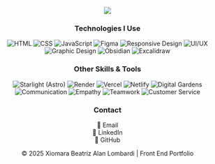 <p align="center">
  <!-- Typing SVG by DenverCoder1 - https://github.com/DenverCoder1/readme-typing-svg -->
  <a href="https://github.com/DenverCoder1/readme-typing-svg">
    <img src="https://readme-typing-svg.demolab.com/?lines=Xiomara%20Beatriz%20Alan%20Lombardi;Front%20End%20Developer%20and%20Graphic%20Designer;Passionate%20about%20Art%2C%20History%20and%20Literature&font=Fira%20Code&center=true&width=500&height=45&color=E56E8A&vCenter=true&size=22" /></a>
</p>


<!-- Technologies section -->
<h3 align="center">Technologies I Use</h3>
<p align="center">
  <img src="https://img.shields.io/badge/HTML-E34F26.svg?logo=html5&logoColor=white" alt="HTML" />
  <img src="https://img.shields.io/badge/CSS-1572B6.svg?logo=css3&logoColor=white" alt="CSS" />
  <img src="https://img.shields.io/badge/JavaScript-F7DF1E.svg?logo=javascript&logoColor=black" alt="JavaScript" />
  <img src="https://img.shields.io/badge/Figma-F24E1E.svg?logo=figma&logoColor=white" alt="Figma" />
  <img src="https://img.shields.io/badge/Responsive%20Design-000000.svg?logo=responsive-design&logoColor=white" alt="Responsive Design" />
  <img src="https://img.shields.io/badge/UI%2FUX-0A0A0A.svg?logo=adobe-creative-cloud&logoColor=white" alt="UI/UX" />
  <img src="https://img.shields.io/badge/Graphic%20Design-FF6F61.svg?logo=adobe-illustrator&logoColor=white" alt="Graphic Design" />
  <img src="https://img.shields.io/badge/Obsidian-483699.svg?logo=obsidian&logoColor=white" alt="Obsidian" />
  <img src="https://img.shields.io/badge/Excalidraw-000000.svg?logo=excalidraw&logoColor=white" alt="Excalidraw" />
</p>

<h3 align="center">Other Skills & Tools</h3>
<p align="center">
  <img src="https://img.shields.io/badge/Starlight%20(Astro)-FF5D01.svg?logo=astro&logoColor=white" alt="Starlight (Astro)" />
  <img src="https://img.shields.io/badge/Render-46A2F1.svg?logo=render&logoColor=white" alt="Render" />
  <img src="https://img.shields.io/badge/Vercel-000000.svg?logo=vercel&logoColor=white" alt="Vercel" />
  <img src="https://img.shields.io/badge/Netlify-00C7B7.svg?logo=netlify&logoColor=white" alt="Netlify" />
  <img src="https://img.shields.io/badge/Digital%20Gardens-228B22.svg?logo=garden&logoColor=white" alt="Digital Gardens" />
  <img src="https://img.shields.io/badge/Communication-007ACC.svg?logo=wechat&logoColor=white" alt="Communication" />
  <img src="https://img.shields.io/badge/Empathy-FFC107.svg?logo=empathy&logoColor=black" alt="Empathy" />
  <img src="https://img.shields.io/badge/Teamwork-6DB33F.svg?logo=teamwork&logoColor=white" alt="Teamwork" />
  <img src="https://img.shields.io/badge/Customer%20Service-29A19C.svg?logo=customer-service&logoColor=white" alt="Customer Service" />
</p>


<h3 align="center">Contact</h3>
<p align="center">
  📧 Email<br/>
  💼 LinkedIn<br/>
  🐙 GitHub
</p>

<p align="center">
  © 2025 Xiomara Beatriz Alan Lombardi | Front End Portfolio
</p>
